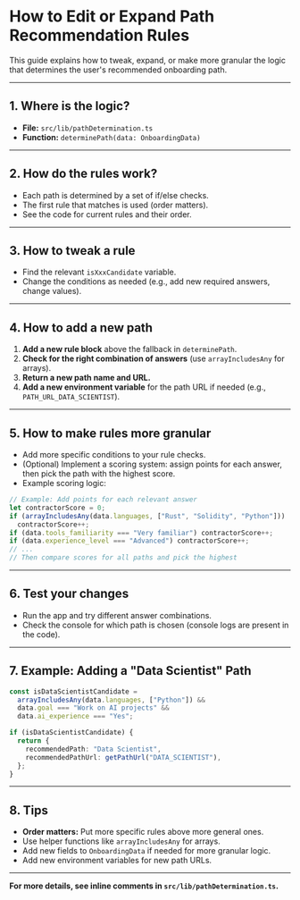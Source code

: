 # How to Edit or Expand Path Recommendation Rules

This guide explains how to tweak, expand, or make more granular the logic that determines the user's recommended onboarding path.

---

## 1. Where is the logic?

- **File:** `src/lib/pathDetermination.ts`
- **Function:** `determinePath(data: OnboardingData)`

---

## 2. How do the rules work?

- Each path is determined by a set of if/else checks.
- The first rule that matches is used (order matters).
- See the code for current rules and their order.

---

## 3. How to tweak a rule

- Find the relevant `isXxxCandidate` variable.
- Change the conditions as needed (e.g., add new required answers, change values).

---

## 4. How to add a new path

1. **Add a new rule block** above the fallback in `determinePath`.
2. **Check for the right combination of answers** (use `arrayIncludesAny` for arrays).
3. **Return a new path name and URL.**
4. **Add a new environment variable** for the path URL if needed (e.g., `PATH_URL_DATA_SCIENTIST`).

---

## 5. How to make rules more granular

- Add more specific conditions to your rule checks.
- (Optional) Implement a scoring system: assign points for each answer, then pick the path with the highest score.
- Example scoring logic:

```ts
// Example: Add points for each relevant answer
let contractorScore = 0;
if (arrayIncludesAny(data.languages, ["Rust", "Solidity", "Python"]))
  contractorScore++;
if (data.tools_familiarity === "Very familiar") contractorScore++;
if (data.experience_level === "Advanced") contractorScore++;
// ...
// Then compare scores for all paths and pick the highest
```

---

## 6. Test your changes

- Run the app and try different answer combinations.
- Check the console for which path is chosen (console logs are present in the code).

---

## 7. Example: Adding a "Data Scientist" Path

```ts
const isDataScientistCandidate =
  arrayIncludesAny(data.languages, ["Python"]) &&
  data.goal === "Work on AI projects" &&
  data.ai_experience === "Yes";

if (isDataScientistCandidate) {
  return {
    recommendedPath: "Data Scientist",
    recommendedPathUrl: getPathUrl("DATA_SCIENTIST"),
  };
}
```

---

## 8. Tips

- **Order matters:** Put more specific rules above more general ones.
- Use helper functions like `arrayIncludesAny` for arrays.
- Add new fields to `OnboardingData` if needed for more granular logic.
- Add new environment variables for new path URLs.

---

**For more details, see inline comments in `src/lib/pathDetermination.ts`.**
